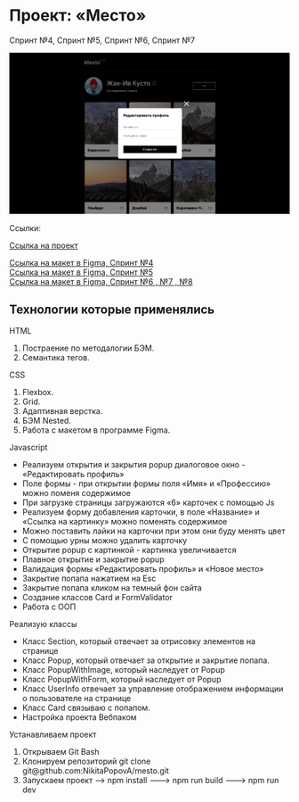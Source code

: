 <h1>Проект: «Место»</h1>

<p>Спринт №4, Спринт №5, Спринт №6, Спринт №7</p>

<img src="https://github.com/NikitaPopovA/mesto/blob/main/src/images/main-avatar.png" alt="Место-аватар">

<p>Ссылки:</p>

<a href="https://nikitapopova.github.io/mesto/" target="_blank">Ссылка на проект</a>

<a href="https://www.figma.com/file/2cn9N9jSkmxD84oJik7xL7/JavaScript.-Sprint-4?node-id=0%3A1&t=iJ0Sl0goebIQUHDu-0" target="_blank">Ссылка на макет в Figma, Спринт №4</a> </br>
<a href="https://www.figma.com/file/bjyvbKKJN2naO0ucURl2Z0/JavaScript.-Sprint-5?node-id=0%3A1&t=7zbjRTWSREchaRfl-0" target="_blank">Ссылка на макет в Figma, Спринт №5</a> </br>
<a href="https://www.figma.com/file/kRVLKwYG3d1HGLvh7JFWRT/JavaScript.-Sprint-6?node-id=0-1&t=oUg5C1Yq0GsYJfz5-0" target="_blank">Ссылка на макет в Figma, Спринт №6 , №7 , №8</a> </br>

<h2>Технологии которые применялись</h2>

<p>HTML</p>
<ol>
  <li>Постраение по методалогии БЭМ.</li>
  <li>Семантика тегов.</li>
</ol>

<p>CSS</p>
<ol>
  <li>Flexbox.</li>
  <li>Grid.</li>
  <li>Адаптивная верстка.</li>
  <li>БЭМ Nested.</li>
  <li>Работа с макетом в программе Figma.</li>
</ol>

<p>Javascript</p>
<ul>
  <li>Реализуем открытия и закрытия popup диалоговое окно - «Редактировать профиль»</li>
  <li>Поле формы - при открытии формы поля «Имя» и «Профессию» можно поменя содержимое</li>
  <li>При загрузке страницы загружаются «6» карточек с помощью Js</li>
  <li>Реализуем форму добавления карточки, в поле «Название» и «Ссылка на картинку» можно поменять содержимое</li>
  <li>Можно поставить лайки на карточки при этом они буду менять цвет</li>
  <li>С помощью урны можно удалить карточку</li>
  <li>Открытие popup с картинкой - картинка увеличивается</li>
  <li>Плавное открытие и закрытие popup</li>
  <li>Валидация формы «Редактировать профиль» и «Новое место»</li>
  <li>Закрытие попапа нажатием на Esc</li>
  <li>Закрытие попапа кликом на темный фон сайта</li>
  <li>Создание классов Card и FormValidator</li>
  <li>Работа с ООП</li>
</ul>

<p>Реализую классы</p>
<ul>
  <li>Класс Section, который отвечает за отрисовку элементов на странице</li>
  <li>Класс Popup, который отвечает за открытие и закрытие попапа.</li>
  <li>Класс PopupWithImage, который наследует от Popup</li>
  <li>Класс PopupWithForm, который наследует от Popup</li>
  <li>Класс UserInfo отвечает за управление отображением информации о пользователе на странице</li>
  <li>Класс Card связываю c попапом.</li>
  <li>Настройка проекта Вебпаком</li>
</ul>

<p>Устанавливаем проект</p>
<ol>
  <li>Открываем Git Bash</li>
  <li>Клонируем репозиторий git clone git@github.com:NikitaPopovA/mesto.git</li>
  <li>Запускаем проект --> npm install ---> npm run build ---> npm run dev</li>
</ol>
